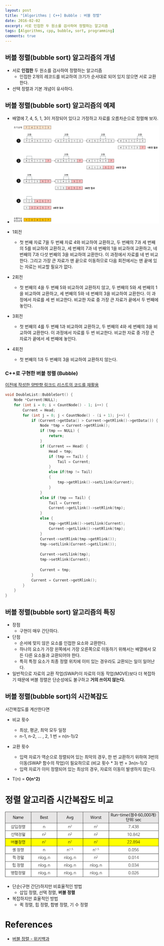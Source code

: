 ```yaml
---
layout: post
title: "[Algorithms | C++] Bubble : 버블 정렬"
date: 2016-02-02
excerpt: 서로 인접한 두 원소를 검사하여 정렬하는 알고리즘
tags: [Algorithms, cpp, bubble, sort, programming]
comments: true
---
```


## 버블 정렬(bubble sort) 알고리즘의 개념
* 서로 **인접한** 두 원소를 검사하여 정렬하는 알고리즘
  * 인접한 2개의 레코드를 비교하여 크기가 순서대로 되어 있지 않으면 서로 교환한다.
* 선택 정렬과 기본 개념이 유사하다.


## 버블 정렬(bubble sort) 알고리즘의 예제
* 배열에 7, 4, 5, 1, 3이 저장되어 있다고 가정하고 자료를 오름차순으로 정렬해 보자.

* ![](/images/algorithms/bubble_sort/bubble-sort.png)

* 1회전
  * 첫 번째 자료 7을 두 번째 자료 4와 비교하여 교환하고, 두 번째의 7과 세 번째의 5를 비교하여 교환하고, 세 번째의 7과 네 번째의 1을 비교하여 교환하고, 네 번째의 7과 다섯 번째의 3을 비교하여 교환한다. 이 과정에서 자료를 네 번 비교한다. 그리고 가장 큰 자료가 맨 끝으로 이동하므로 다음 회전에서는 맨 끝에 있는 자료는 비교할 필요가 없다.
* 2회전
  * 첫 번째의 4을 두 번째 5와 비교하여 교환하지 않고, 두 번째의 5와 세 번째의 1을 비교하여 교환하고, 세 번째의 5와 네 번째의 3을 비교하여 교환한다. 이 과정에서 자료를 세 번 비교한다. 비교한 자료 중 가장 큰 자료가 끝에서 두 번째에 놓인다.
* 3회전
  * 첫 번째의 4를 두 번째 1과 비교하여 교환하고, 두 번째의 4와 세 번째의 3을 비교하여 교환한다. 이 과정에서 자료를 두 번 비교한다. 비교한 자료 중 가장 큰 자료가 끝에서 세 번째에 놓인다.
* 4회전
  * 첫 번째의 1과 두 번째의 3을 비교하여 교환하지 않는다.

### C++로 구현한 버블 정렬 (Bubble)
[이전에 작성한 양방향 링크드 리스트의 코드를 재활용](https://kyungryeol-yoon.github.io/posts/data-structures-linked-list-array/)

```c++
void DoubleList::BubbleSort() {
	Node *Current(NULL);
	for (int i = 0; i < CountNode() - 1; i++) {
		Current = Head;
		for (int j = 0; j < CountNode() - (i + 1); j++) {
			if (Current->getData() > Current->getRlink()->getData()) {
				Node *tmp = Current->getRlink();
				if (tmp == NULL) {
					return;
				}
				if (Current == Head) {
					Head = tmp;
					if (tmp == Tail) {
						Tail = Current;
					}
					else if(tmp != Tail)
					{
						tmp->getRlink()->setLlink(Current);
					}
				}
				else if (tmp == Tail) {
					Tail = Current;
					Current->getLlink()->setRlink(tmp);
				}
				else {
					tmp->getRlink()->setLlink(Current);
					Current->getLlink()->setRlink(tmp);
				}
				Current->setRlink(tmp->getRlink());
				tmp->setLlink(Current->getLlink());

				Current->setLlink(tmp);
				tmp->setRlink(Current);

				Current = tmp;
			}
			Current = Current->getRlink();
		}
	}
}
```

## 버블 정렬(bubble sort) 알고리즘의 특징
* 장점
  * 구현이 매우 간단하다.
* 단점
  * 순서에 맞지 않은 요소를 인접한 요소와 교환한다.
  * 하나의 요소가 가장 왼쪽에서 가장 오른쪽으로 이동하기 위해서는 배열에서 모든 다른 요소들과 교환되어야 한다.
  * 특히 특정 요소가 최종 정렬 위치에 이미 있는 경우라도 교환되는 일이 일어난다.
* 일반적으로 자료의 교환 작업(SWAP)이 자료의 이동 작업(MOVE)보다 더 복잡하기 때문에 버블 정렬은 단순성에도 불구하고 **거의 쓰이지 않는다.**


## 버블 정렬(bubble sort)의 시간복잡도
시간복잡도를 계산한다면
* 비교 횟수
  * 최상, 평균, 최악 모두 일정
  * n-1, n-2, … , 2, 1 번 = n(n-1)/2
* 교환 횟수
  * 입력 자료가 역순으로 정렬되어 있는 최악의 경우, 한 번 교환하기 위하여 3번의 이동(SWAP 함수의 작업)이 필요하므로 (비교 횟수 * 3) 번 = 3n(n-1)/2
  * 입력 자료가 이미 정렬되어 있는 최상의 경우, 자료의 이동이 발생하지 않는다.

* T(n) = **O(n^2)**

# 정렬 알고리즘 시간복잡도 비교

![](/images/algorithms/bubble_sort/sort-time-complexity.png)

* 단순(구현 간단)하지만 비효율적인 방법
  * 삽입 정렬, 선택 정렬, **버블 정렬**
* 복잡하지만 효율적인 방법
  * 퀵 정렬, 힙 정렬, 합병 정렬, 기  수 정렬

# References

- [버블 정렬 - 위키백과](https://ko.wikipedia.org/wiki/%EA%B1%B0%ED%92%88_%EC%A0%95%EB%A0%AC)
